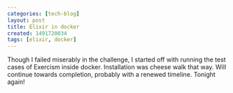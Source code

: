 ```yaml
---
categories: [tech-blog]
layout: post
title: Elixir in docker
created: 1491720034
tags: [elixir, docker]
---
```

Though I failed miserably in the challenge, I started off with running the test cases of Exercism inside docker. Installation was cheese walk that way. Will continue towards completion, probably with a renewed timeline. Tonight again!
